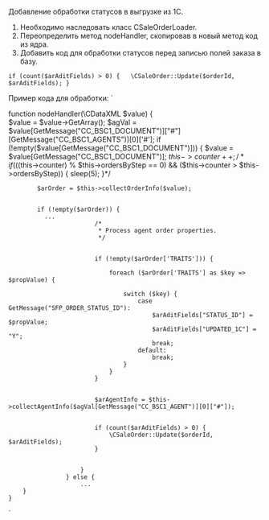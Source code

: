 Добавление обработки статусов в выгрузке из 1С.

1. Необходимо наследовать класс CSaleOrderLoader.
2. Переопределить метод nodeHandler, скопировав в новый метод код из ядра.
3. Добавить код  для обработки статусов перед записью полей заказа в базу.

` if (count($arAditFields) > 0) {   \CSaleOrder::Update($orderId, $arAditFields); } `

Пример кода для обработки:
`

function nodeHandler(\CDataXML $value) {  
 $value = $value->GetArray();
        $agVal = $value[GetMessage("CC_BSC1_DOCUMENT")]["#"][GetMessage("CC_BSC1_AGENTS")][0]['#'];
        if (!empty($value[GetMessage("CC_BSC1_DOCUMENT")])) {
            $value = $value[GetMessage("CC_BSC1_DOCUMENT")];
            $this->counter++;
            /* if ((($this->counter) % $this->ordersByStep == 0) && ($this->counter > $this->ordersByStep))
            {
                sleep(5);
            }*/

            $arOrder = $this->collectOrderInfo($value);


            if (!empty($arOrder)) {
              ...
                            /*
                             * Process agent order properties.
                             */


                            if (!empty($arOrder['TRAITS'])) {

                                foreach ($arOrder['TRAITS'] as $key => $propValue) {

                                    switch ($key) {
                                        case GetMessage("SFP_ORDER_STATUS_ID"):
                                            $arAditFields["STATUS_ID"] = $propValue;
                                            $arAditFields["UPDATED_1C"] = "Y";
                                            break;
                                        default:
                                            break;
                                    }
                                }
                            }


                            $arAgentInfo = $this->collectAgentInfo($agVal[GetMessage("CC_BSC1_AGENT")][0]["#"]);


                            if (count($arAditFields) > 0) {
                                \CSaleOrder::Update($orderId, $arAditFields);
                            }


                        }
                    } else {
                        ...
        }
    }

`